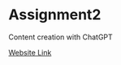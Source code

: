 # Assignment2

Content creation with ChatGPT

[Website Link](http://hliew97.github.io/assignment2/)
